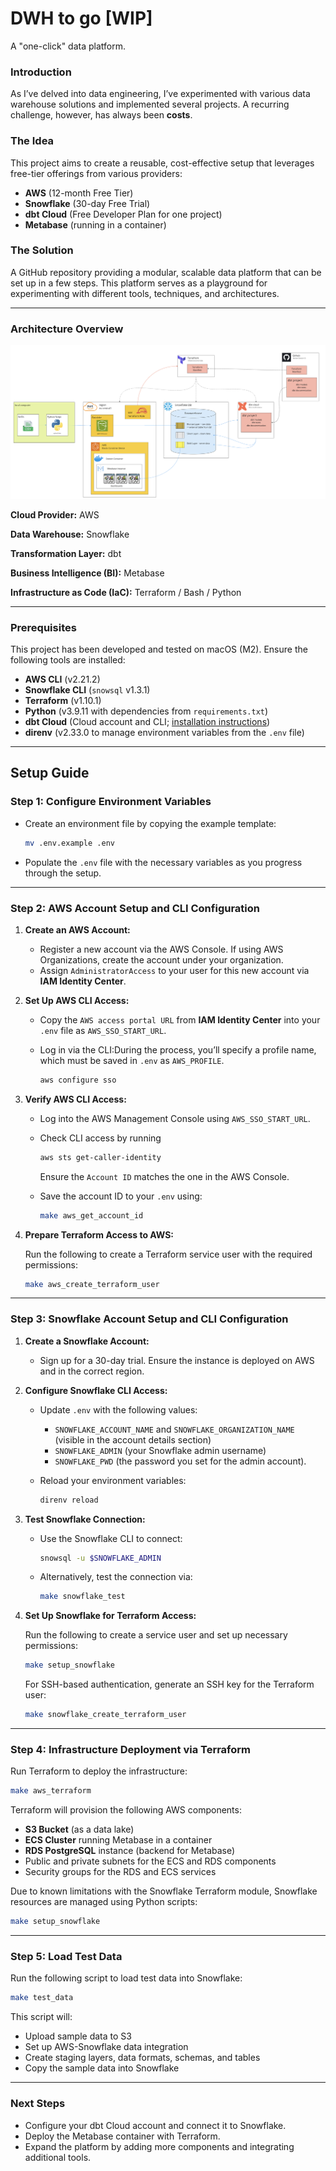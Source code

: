 # DWH to go [WIP]

A "one-click" data platform.

### Introduction

As I’ve delved into data engineering, I’ve experimented with various data warehouse solutions and implemented several projects. A recurring challenge, however, has always been **costs**.

### The Idea

This project aims to create a reusable, cost-effective setup that leverages free-tier offerings from various providers:

- **AWS** (12-month Free Tier)
- **Snowflake** (30-day Free Trial)
- **dbt Cloud** (Free Developer Plan for one project)
- **Metabase** (running in a container)

### The Solution

A GitHub repository providing a modular, scalable data platform that can be set up in a few steps. This platform serves as a playground for experimenting with different tools, techniques, and architectures.

---

### Architecture Overview

![./img/architecture.png](./img/architecture.png)

**Cloud Provider:** AWS

**Data Warehouse:** Snowflake

**Transformation Layer:** dbt

**Business Intelligence (BI):** Metabase

**Infrastructure as Code (IaC):** Terraform / Bash / Python

---

### Prerequisites

This project has been developed and tested on macOS (M2). Ensure the following tools are installed:

- **AWS CLI** (v2.21.2)
- **Snowflake CLI** (`snowsql` v1.3.1)
- **Terraform** (v1.10.1)
- **Python** (v3.9.11 with dependencies from `requirements.txt`)
- **dbt Cloud** (Cloud account and CLI; [installation instructions](https://docs.getdbt.com/docs/cloud/cloud-cli-installation))
- **direnv** (v2.33.0 to manage environment variables from the `.env` file)

---

## Setup Guide

### Step 1: Configure Environment Variables

- Create an environment file by copying the example template:
    
    ```bash
    mv .env.example .env
    ```
    
- Populate the `.env` file with the necessary variables as you progress through the setup.

---

### Step 2: AWS Account Setup and CLI Configuration

1. **Create an AWS Account:**
    - Register a new account via the AWS Console. If using AWS Organizations, create the account under your organization.
    - Assign `AdministratorAccess` to your user for this new account via **IAM Identity Center**.
2. **Set Up AWS CLI Access:**
    - Copy the `AWS access portal URL` from **IAM Identity Center** into your `.env` file as `AWS_SSO_START_URL`.
    - Log in via the CLI:During the process, you’ll specify a profile name, which must be saved in `.env` as `AWS_PROFILE`.
        
        ```bash
        aws configure sso
        ```
3. **Verify AWS CLI Access:**
    - Log into the AWS Management Console using `AWS_SSO_START_URL`.
    - Check CLI access by running
        
        ```bash
        aws sts get-caller-identity
        ```
        Ensure the `Account ID` matches the one in the AWS Console.
        
    - Save the account ID to your `.env` using:
        
        ```bash
        make aws_get_account_id
        ```
4. **Prepare Terraform Access to AWS:**
    
    Run the following to create a Terraform service user with the required permissions:
    
    ```bash
    make aws_create_terraform_user
    ```
---

### Step 3: Snowflake Account Setup and CLI Configuration

1. **Create a Snowflake Account:**
    - Sign up for a 30-day trial. Ensure the instance is deployed on AWS and in the correct region.
2. **Configure Snowflake CLI Access:**
    - Update `.env` with the following values:
        - `SNOWFLAKE_ACCOUNT_NAME` and `SNOWFLAKE_ORGANIZATION_NAME` (visible in the account details section)
        - `SNOWFLAKE_ADMIN` (your Snowflake admin username)
        - `SNOWFLAKE_PWD` (the password you set for the admin account).
    - Reload your environment variables:
        
        ```bash
        direnv reload
        ```
        
3. **Test Snowflake Connection:**
    - Use the Snowflake CLI to connect:
        
        ```bash
        snowsql -u $SNOWFLAKE_ADMIN
        ```
        
    - Alternatively, test the connection via:
        
        ```bash
        make snowflake_test
        ```
        
4. **Set Up Snowflake for Terraform Access:**
    
    Run the following to create a service user and set up necessary permissions:
    
    ```bash
    make setup_snowflake
    ```
    
    For SSH-based authentication, generate an SSH key for the Terraform user:
    
    ```bash
    make snowflake_create_terraform_user
    ```
    

---

### Step 4: Infrastructure Deployment via Terraform

Run Terraform to deploy the infrastructure:

```bash
make aws_terraform
```

Terraform will provision the following AWS components:

- **S3 Bucket** (as a data lake)
- **ECS Cluster** running Metabase in a container
- **RDS PostgreSQL** instance (backend for Metabase)
- Public and private subnets for the ECS and RDS components
- Security groups for the RDS and ECS services

Due to known limitations with the Snowflake Terraform module, Snowflake resources are managed using Python scripts:

```bash
make setup_snowflake
```

---

### Step 5: Load Test Data

Run the following script to load test data into Snowflake:

```bash
make test_data
```

This script will:

- Upload sample data to S3
- Set up AWS-Snowflake data integration
- Create staging layers, data formats, schemas, and tables
- Copy the sample data into Snowflake

---

### Next Steps

- Configure your dbt Cloud account and connect it to Snowflake.
- Deploy the Metabase container with Terraform.
- Expand the platform by adding more components and integrating additional tools.
